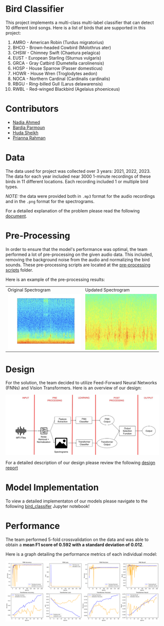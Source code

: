 # Bird Classifier

This project implements a multi-class multi-label classifier that can detect 10 different bird songs. Here is a list of birds that are supported in this project:

1. AMRO - American Robin (Turdus migratorius)
2. BHCO - Brown-headed Cowbird (Molothrus ater)
3. CHSW - Chimney Swift (Chaetura pelagica)
4. EUST - European Starling (Sturnus vulgaris)
5. GRCA - Gray Catbird (Dumetella carolinensis)
6. HOSP - House Sparrow (Passer domesticus)
7. HOWR - House Wren (Troglodytes aedon)
8. NOCA - Northern Cardinal (Cardinalis cardinalis)
9. RBGU - Ring-billed Gull (Larus delawarensis)
10. RWBL - Red-winged Blackbird (Agelaius phoeniceus)

# Contributors
- [Nadia Ahmed]()
- [Bardia Parmoun](https://github.com/bardia-p)
- [Huda Sheikh]()
- [Prianna Rahman](https://github.com/priannar)

# Data

The data used for project was collected over 3 years: 2021, 2022, 2023. The data for each year included near 3000 1-minute recordings of these birds in 11 different locations. Each recording included 1 or multiple bird types.

*NOTE:* the data were provided both in `.mp3` format for the audio recordings and in the `.png` format for the spectrograms.

For a detailed explanation of the problem please read the following [document](documents/SYSC5405-project-overview-v13.pdf).

# Pre-Processing

In order to ensure that the model's performance was optimal, the team performed a lot of pre-processing on the given audio data. This included, removing the background noise from the audio and normalizing the bird sounds. These pre-processing scripts are located at the [pre-processing scripts](scripts/Pre-Processing) folder.

Here is an example of the pre-processing results:

<table>
  <tr>
    <td>Original Spectrogram</td>
     <td>Updated Spectrogram</td>
  </tr>
  <tr>
    <td><img src="images/spectrogram_original.png" width=1500></td>
    <td><img src="images/spectrogram_clean.png" width=1450></td>
  </tr>
 </table>

# Design

For the solution, the team decided to utilize Feed-Forward Neural Networks (FNNs) and Vision Transformers. Here is an overview of our design:

<img src="images/approach_diagram.jpg">

For a detailed description of our design please review the following [design report](documents/SYSC5405_Group3_Project_Report.pdf)

# Model Implementation

To view a detailed implementaton of our models please navigate to the following [bird_classifer](bird_classifier.ipynb) Jupyter notebook!

# Performance

The team performed 5-fold crossvalidation on the data and was able to obtain a **mean F1 score of 0.592 with a standard deviation of 0.012**.

Here is a graph detailing the performance metrics of each individual model:

<img src="images/metrics_all_data.png">

